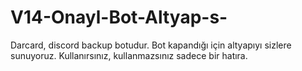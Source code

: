 # V14-Onayl-Bot-Altyap-s-
Darcard, discord backup botudur. Bot kapandığı için altyapıyı sizlere sunuyoruz. Kullanırsınız, kullanmazsınız sadece bir hatıra.
